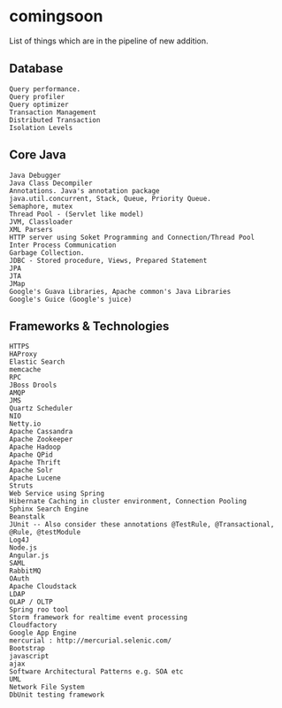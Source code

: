 comingsoon
===========

List of things which are in the pipeline of new addition.

Database
-------------

    Query performance.
    Query profiler
    Query optimizer
    Transaction Management
    Distributed Transaction
    Isolation Levels
    
Core Java
-------------

    Java Debugger
    Java Class Decompiler
    Annotations. Java's annotation package
    java.util.concurrent, Stack, Queue, Priority Queue.
    Semaphore, mutex
    Thread Pool - (Servlet like model)
    JVM, Classloader
    XML Parsers
    HTTP server using Soket Programming and Connection/Thread Pool
    Inter Process Communication
    Garbage Collection. 
    JDBC - Stored procedure, Views, Prepared Statement
    JPA
    JTA
    JMap
    Google's Guava Libraries, Apache common's Java Libraries
    Google's Guice (Google's juice)
    
Frameworks & Technologies
---------------------------
    
    HTTPS
    HAProxy
    Elastic Search
    memcache
    RPC
    JBoss Drools
    AMQP
    JMS
    Quartz Scheduler
    NIO
    Netty.io
    Apache Cassandra
    Apache Zookeeper
    Apache Hadoop
    Apache QPid
    Apache Thrift
    Apache Solr
    Apache Lucene
    Struts
    Web Service using Spring 
    Hibernate Caching in cluster environment, Connection Pooling
    Sphinx Search Engine
    Beanstalk
    JUnit -- Also consider these annotations @TestRule, @Transactional, @Rule, @testModule
    Log4J
    Node.js
    Angular.js
    SAML
    RabbitMQ
    OAuth
    Apache Cloudstack
    LDAP
    OLAP / OLTP
    Spring roo tool
    Storm framework for realtime event processing
    Cloudfactory
    Google App Engine
    mercurial : http://mercurial.selenic.com/
    Bootstrap
    javascript
    ajax
    Software Architectural Patterns e.g. SOA etc
    UML
    Network File System
    DbUnit testing framework
